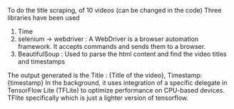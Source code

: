 To do the title scraping, of 10 videos (can be changed in the code) Three libraries have been used
1. Time
2. selenium -> webdriver :  A WebDriver is a browser automation framework. It accepts commands and sends them to a browser.
3. BeautifulSoup : Used to parse the html content and find the video titles and timestamps

The output generated is the Title : {Title of the video}, Timestamp: {timestamp}
In the background, it uses integration of a specific delegate in TensorFlow Lite (TFLite) to optimize performance on CPU-based devices. TFlite specifically which is just a lighter version of tensorflow.
